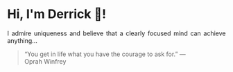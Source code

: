 # Hi, I'm Derrick 👋!
<p align="justify">I admire uniqueness and believe that a clearly focused mind can achieve anything...</p> 
<!-- #quote-start -->
<blockquote>&ldquo;You get in life what you have the courage to ask for.&rdquo; &mdash; <footer>Oprah Winfrey</footer></blockquote>
<!-- #quote-end -->
